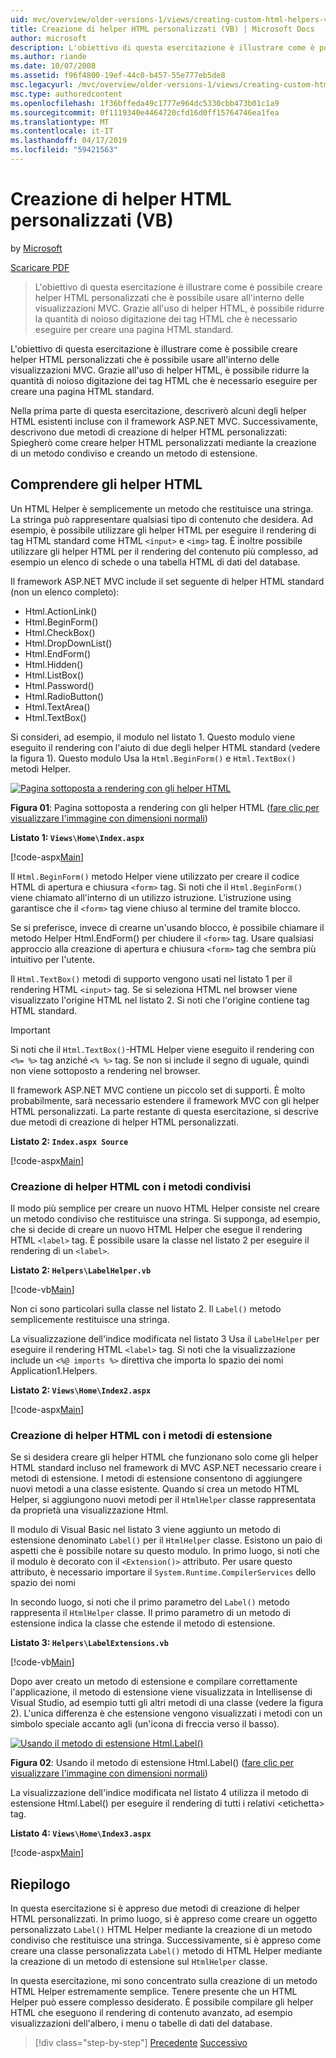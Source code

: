 ```yaml
---
uid: mvc/overview/older-versions-1/views/creating-custom-html-helpers-vb
title: Creazione di helper HTML personalizzati (VB) | Microsoft Docs
author: microsoft
description: L'obiettivo di questa esercitazione è illustrare come è possibile creare helper HTML personalizzati che è possibile usare all'interno delle visualizzazioni MVC. Grazie all'uso di HTML Helper...
ms.author: riande
ms.date: 10/07/2008
ms.assetid: f96f4800-19ef-44c0-b457-55e777eb5de8
msc.legacyurl: /mvc/overview/older-versions-1/views/creating-custom-html-helpers-vb
msc.type: authoredcontent
ms.openlocfilehash: 1f36bffeda49c1777e964dc5330cbb473b01c1a9
ms.sourcegitcommit: 0f1119340e4464720cfd16d0ff15764746ea1fea
ms.translationtype: MT
ms.contentlocale: it-IT
ms.lasthandoff: 04/17/2019
ms.locfileid: "59421563"
---
```

# <a name="creating-custom-html-helpers-vb"></a>Creazione di helper HTML personalizzati (VB)

by [Microsoft](https://github.com/microsoft)

[Scaricare PDF](http://download.microsoft.com/download/1/1/f/11f721aa-d749-4ed7-bb89-a681b68894e6/ASPNET_MVC_Tutorial_9_VB.pdf)

> L'obiettivo di questa esercitazione è illustrare come è possibile creare helper HTML personalizzati che è possibile usare all'interno delle visualizzazioni MVC. Grazie all'uso di helper HTML, è possibile ridurre la quantità di noioso digitazione dei tag HTML che è necessario eseguire per creare una pagina HTML standard.


L'obiettivo di questa esercitazione è illustrare come è possibile creare helper HTML personalizzati che è possibile usare all'interno delle visualizzazioni MVC. Grazie all'uso di helper HTML, è possibile ridurre la quantità di noioso digitazione dei tag HTML che è necessario eseguire per creare una pagina HTML standard.

Nella prima parte di questa esercitazione, descriverò alcuni degli helper HTML esistenti incluse con il framework ASP.NET MVC. Successivamente, descrivono due metodi di creazione di helper HTML personalizzati: Spiegherò come creare helper HTML personalizzati mediante la creazione di un metodo condiviso e creando un metodo di estensione.

## <a name="understanding-html-helpers"></a>Comprendere gli helper HTML

Un HTML Helper è semplicemente un metodo che restituisce una stringa. La stringa può rappresentare qualsiasi tipo di contenuto che desidera. Ad esempio, è possibile utilizzare gli helper HTML per eseguire il rendering di tag HTML standard come HTML `<input>` e `<img>` tag. È inoltre possibile utilizzare gli helper HTML per il rendering del contenuto più complesso, ad esempio un elenco di schede o una tabella HTML di dati del database.

Il framework ASP.NET MVC include il set seguente di helper HTML standard (non un elenco completo):

- Html.ActionLink()
- Html.BeginForm()
- Html.CheckBox()
- Html.DropDownList()
- Html.EndForm()
- Html.Hidden()
- Html.ListBox()
- Html.Password()
- Html.RadioButton()
- Html.TextArea()
- Html.TextBox()

Si consideri, ad esempio, il modulo nel listato 1. Questo modulo viene eseguito il rendering con l'aiuto di due degli helper HTML standard (vedere la figura 1). Questo modulo Usa la `Html.BeginForm()` e `Html.TextBox()` metodi Helper.


[![Pagina sottoposta a rendering con gli helper HTML](creating-custom-html-helpers-vb/_static/image2.png)](creating-custom-html-helpers-vb/_static/image1.png)

**Figura 01**: Pagina sottoposta a rendering con gli helper HTML ([fare clic per visualizzare l'immagine con dimensioni normali](creating-custom-html-helpers-vb/_static/image3.png))


**Listato 1: `Views\Home\Index.aspx`**

[!code-aspx[Main](creating-custom-html-helpers-vb/samples/sample1.aspx)]

Il `Html.BeginForm()` metodo Helper viene utilizzato per creare il codice HTML di apertura e chiusura `<form>` tag. Si noti che il `Html.BeginForm()` viene chiamato all'interno di un utilizzo istruzione. L'istruzione using garantisce che il `<form>` tag viene chiuso al termine del tramite blocco.

Se si preferisce, invece di crearne un'usando blocco, è possibile chiamare il metodo Helper Html.EndForm() per chiudere il `<form>` tag. Usare qualsiasi approccio alla creazione di apertura e chiusura `<form>` tag che sembra più intuitivo per l'utente.

Il `Html.TextBox()` metodi di supporto vengono usati nel listato 1 per il rendering HTML `<input>` tag. Se si seleziona HTML nel browser viene visualizzato l'origine HTML nel listato 2. Si noti che l'origine contiene tag HTML standard.

> [!IMPORTANT]
> Si noti che il `Html.TextBox()`-HTML Helper viene eseguito il rendering con `<%= %>` tag anziché `<% %>` tag. Se non si include il segno di uguale, quindi non viene sottoposto a rendering nel browser.

Il framework ASP.NET MVC contiene un piccolo set di supporti. È molto probabilmente, sarà necessario estendere il framework MVC con gli helper HTML personalizzati. La parte restante di questa esercitazione, si descrive due metodi di creazione di helper HTML personalizzati.

**Listato 2: `Index.aspx Source`**

[!code-aspx[Main](creating-custom-html-helpers-vb/samples/sample2.aspx)]

### <a name="creating-html-helpers-with-shared-methods"></a>Creazione di helper HTML con i metodi condivisi

Il modo più semplice per creare un nuovo HTML Helper consiste nel creare un metodo condiviso che restituisce una stringa. Si supponga, ad esempio, che si decide di creare un nuovo HTML Helper che esegue il rendering HTML `<label>` tag. È possibile usare la classe nel listato 2 per eseguire il rendering di un `<label>`.

**Listato 2: `Helpers\LabelHelper.vb`**

[!code-vb[Main](creating-custom-html-helpers-vb/samples/sample3.vb)]

Non ci sono particolari sulla classe nel listato 2. Il `Label()` metodo semplicemente restituisce una stringa.

La visualizzazione dell'indice modificata nel listato 3 Usa il `LabelHelper` per eseguire il rendering HTML `<label>` tag. Si noti che la visualizzazione include un `<%@ imports %>` direttiva che importa lo spazio dei nomi Application1.Helpers.

**Listato 2: `Views\Home\Index2.aspx`**

[!code-aspx[Main](creating-custom-html-helpers-vb/samples/sample4.aspx)]

### <a name="creating-html-helpers-with-extension-methods"></a>Creazione di helper HTML con i metodi di estensione

Se si desidera creare gli helper HTML che funzionano solo come gli helper HTML standard incluso nel framework di MVC ASP.NET necessario creare i metodi di estensione. I metodi di estensione consentono di aggiungere nuovi metodi a una classe esistente. Quando si crea un metodo HTML Helper, si aggiungono nuovi metodi per il `HtmlHelper` classe rappresentata da proprietà una visualizzazione Html.

Il modulo di Visual Basic nel listato 3 viene aggiunto un metodo di estensione denominato `Label()` per il `HtmlHelper` classe. Esistono un paio di aspetti che è possibile notare su questo modulo. In primo luogo, si noti che il modulo è decorato con il `<Extension()>` attributo. Per usare questo attributo, è necessario importare il `System.Runtime.CompilerServices` dello spazio dei nomi

In secondo luogo, si noti che il primo parametro del `Label()` metodo rappresenta il `HtmlHelper` classe. Il primo parametro di un metodo di estensione indica la classe che estende il metodo di estensione.

**Listato 3: `Helpers\LabelExtensions.vb`**

[!code-vb[Main](creating-custom-html-helpers-vb/samples/sample5.vb)]

Dopo aver creato un metodo di estensione e compilare correttamente l'applicazione, il metodo di estensione viene visualizzata in Intellisense di Visual Studio, ad esempio tutti gli altri metodi di una classe (vedere la figura 2). L'unica differenza è che estensione vengono visualizzati i metodi con un simbolo speciale accanto agli (un'icona di freccia verso il basso).


[![Usando il metodo di estensione Html.Label()](creating-custom-html-helpers-vb/_static/image5.png)](creating-custom-html-helpers-vb/_static/image4.png)

**Figura 02**: Usando il metodo di estensione Html.Label() ([fare clic per visualizzare l'immagine con dimensioni normali](creating-custom-html-helpers-vb/_static/image6.png))


La visualizzazione dell'indice modificata nel listato 4 utilizza il metodo di estensione Html.Label() per eseguire il rendering di tutti i relativi &lt;etichetta&gt; tag.

**Listato 4: `Views\Home\Index3.aspx`**

[!code-aspx[Main](creating-custom-html-helpers-vb/samples/sample6.aspx)]

## <a name="summary"></a>Riepilogo

In questa esercitazione si è appreso due metodi di creazione di helper HTML personalizzati. In primo luogo, si è appreso come creare un oggetto personalizzato `Label()` HTML Helper mediante la creazione di un metodo condiviso che restituisce una stringa. Successivamente, si è appreso come creare una classe personalizzata `Label()` metodo di HTML Helper mediante la creazione di un metodo di estensione sul `HtmlHelper` classe.

In questa esercitazione, mi sono concentrato sulla creazione di un metodo HTML Helper estremamente semplice. Tenere presente che un HTML Helper può essere complesso desiderato. È possibile compilare gli helper HTML che eseguono il rendering di contenuto avanzato, ad esempio visualizzazioni dell'albero, i menu o tabelle di dati del database.

> [!div class="step-by-step"]
> [Precedente](asp-net-mvc-views-overview-vb.md)
> [Successivo](using-the-tagbuilder-class-to-build-html-helpers-vb.md)
